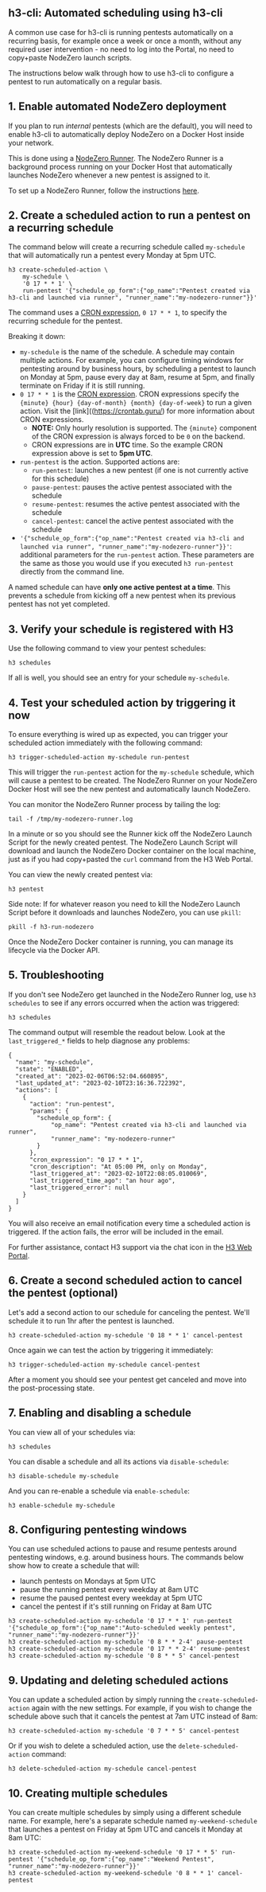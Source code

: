 
## h3-cli: Automated scheduling using h3-cli

A common use case for h3-cli is running pentests automatically on a recurring basis, for example once a week or once a month,
without any required user intervention - no need to log into the Portal, no need to copy+paste NodeZero launch scripts. 

The instructions below walk through how to use h3-cli to configure a pentest to run automatically on a regular basis.


## 1. Enable automated NodeZero deployment 

If you plan to run _internal_ pentests (which are the default), you will need 
to enable h3-cli to automatically deploy NodeZero on a Docker Host inside your
network.

This is done using a [NodeZero Runner](touchless-nodezero.md).  The NodeZero Runner is 
a background process running on your Docker Host that automatically launches NodeZero
whenever a new pentest is assigned to it.

To set up a NodeZero Runner, follow the instructions [here](touchless-nodezero.md).


## 2. Create a scheduled action to run a pentest on a recurring schedule

The command below will create a recurring schedule called `my-schedule` that will automatically run 
a pentest every Monday at 5pm UTC.  

```shell
h3 create-scheduled-action \
    my-schedule \
    '0 17 * * 1' \
    run-pentest '{"schedule_op_form":{"op_name":"Pentest created via h3-cli and launched via runner", "runner_name":"my-nodezero-runner"}}' 
```

The command uses a [CRON expression](https://crontab.guru/), `0 17 * * 1`, to specify the recurring 
schedule for the pentest.

Breaking it down:

* `my-schedule` is the name of the schedule.  A schedule may contain multiple actions.  For example,
you can configure timing windows for pentesting around by business hours, by scheduling a pentest to 
launch on Monday at 5pm, pause every day at 8am, resume at 5pm, and finally terminate on Friday if it is still running.
* `0 17 * * 1` is the [CRON expression](https://crontab.guru/).  CRON expressions specify the 
`{minute} {hour} {day-of-month} {month} {day-of-week}` to run a given action.  Visit the [link]((https://crontab.guru/) 
for more information about CRON expressions.
    * **NOTE:** Only hourly resolution is supported.  The `{minute}` component of the CRON expression is always forced to be `0` on the backend.
    * CRON expressions are in **UTC** time.  So the example CRON expression above is set to **5pm UTC**.
* `run-pentest` is the action.  Supported actions are:
    * `run-pentest`: launches a new pentest (if one is not currently active for this schedule)
    * `pause-pentest`: pauses the active pentest associated with the schedule
    * `resume-pentest`: resumes the active pentest associated with the schedule
    * `cancel-pentest`: cancel the active pentest associated with the schedule
* `'{"schedule_op_form":{"op_name":"Pentest created via h3-cli and launched via runner", "runner_name":"my-nodezero-runner"}}'`: additional parameters for the `run-pentest` action.  These parameters are
the same as those you would use if you executed `h3 run-pentest` directly from the command line.

A named schedule can have **only one active pentest at a time**.  This prevents a schedule from kicking off 
a new pentest when its previous pentest has not yet completed.


## 3. Verify your schedule is registered with H3

Use the following command to view your pentest schedules:

```shell
h3 schedules
```

If all is well, you should see an entry for your schedule `my-schedule`.


## 4. Test your scheduled action by triggering it now

To ensure everything is wired up as expected, you can trigger your scheduled action immediately
with the following command:

```shell
h3 trigger-scheduled-action my-schedule run-pentest 
```

This will trigger the `run-pentest` action for the `my-schedule` schedule, which will cause a 
pentest to be created.  The NodeZero Runner on your NodeZero Docker Host will see the new pentest 
and automatically launch NodeZero.

You can monitor the NodeZero Runner process by tailing the log:

```shell
tail -f /tmp/my-nodezero-runner.log
```

In a minute or so you should see the Runner kick off the NodeZero Launch Script for the newly 
created pentest.  The NodeZero Launch Script will download and launch the NodeZero Docker container
on the local machine, just as if you had copy+pasted the `curl` command from the H3 Web Portal.

You can view the newly created pentest via:

```shell
h3 pentest 
```

Side note: If for whatever reason you need to kill the NodeZero Launch Script before it downloads and launches NodeZero,
you can use `pkill`:

```shell
pkill -f h3-run-nodezero
```

Once the NodeZero Docker container is running, you can manage its lifecycle via the Docker API.

## 5. Troubleshooting

If you don't see NodeZero get launched in the NodeZero Runner log, use `h3 schedules` to see if
any errors occurred when the action was triggered:

```shell
h3 schedules
```

The command output will resemble the readout below.  Look at the `last_triggered_*` fields to help diagnose
any problems:

```shell
{
  "name": "my-schedule",
  "state": "ENABLED",
  "created_at": "2023-02-06T06:52:04.660895",
  "last_updated_at": "2023-02-10T23:16:36.722392",
  "actions": [
    {
      "action": "run-pentest",
      "params": {
        "schedule_op_form": {
            "op_name": "Pentest created via h3-cli and launched via runner", 
            "runner_name": "my-nodezero-runner"
        }
      },
      "cron_expression": "0 17 * * 1",
      "cron_description": "At 05:00 PM, only on Monday",
      "last_triggered_at": "2023-02-10T22:08:05.010069",
      "last_triggered_time_ago": "an hour ago",
      "last_triggered_error": null
    }
  ]
}
```

You will also receive an email notification every time a scheduled action is triggered.  If the action fails,
the error will be included in the email.

For further assistance, contact H3 support via the chat icon in the [H3 Web Portal](https://portal.horizon3ai.com/).


## 6. Create a second scheduled action to cancel the pentest (optional)

Let's add a second action to our schedule for canceling the pentest.  We'll schedule it to run 1hr after the pentest 
is launched.

```shell
h3 create-scheduled-action my-schedule '0 18 * * 1' cancel-pentest
```

Once again we can test the action by triggering it immediately:

```shell
h3 trigger-scheduled-action my-schedule cancel-pentest 
```

After a moment you should see your pentest get canceled and move into the post-processing state.


## 7. Enabling and disabling a schedule

You can view all of your schedules via:

```shell
h3 schedules
```

You can disable a schedule and all its actions via `disable-schedule`:

```shell
h3 disable-schedule my-schedule
```

And you can re-enable a schedule via `enable-schedule`:

```shell
h3 enable-schedule my-schedule
```


## 8. Configuring pentesting windows

You can use scheduled actions to pause and resume pentests around pentesting windows, e.g. around business hours.
The commands below show how to create a schedule that will:

* launch pentests on Mondays at 5pm UTC
* pause the running pentest every weekday at 8am UTC 
* resume the paused pentest every weekday at 5pm UTC
* cancel the pentest if it's still running on Friday at 8am UTC 

```shell
h3 create-scheduled-action my-schedule '0 17 * * 1' run-pentest '{"schedule_op_form":{"op_name":"Auto-scheduled weekly pentest", "runner_name":"my-nodezero-runner"}}' 
h3 create-scheduled-action my-schedule '0 8 * * 2-4' pause-pentest 
h3 create-scheduled-action my-schedule '0 17 * * 2-4' resume-pentest 
h3 create-scheduled-action my-schedule '0 8 * * 5' cancel-pentest 
```


## 9. Updating and deleting scheduled actions

You can update a scheduled action by simply running the `create-scheduled-action` again with the new settings.
For example, if you wish to change the schedule above such that it cancels the pentest at 7am UTC instead of 8am:

```shell
h3 create-scheduled-action my-schedule '0 7 * * 5' cancel-pentest 
```

Or if you wish to delete a scheduled action, use the `delete-scheduled-action` command:

```shell
h3 delete-scheduled-action my-schedule cancel-pentest
```

## 10. Creating multiple schedules

You can create multiple schedules by simply using a different schedule name.  For example, here's
a separate schedule named `my-weekend-schedule` that launches a pentest on Friday at 5pm UTC and cancels it Monday at 8am UTC:

```shell
h3 create-scheduled-action my-weekend-schedule '0 17 * * 5' run-pentest '{"schedule_op_form":{"op_name":"Weekend Pentest", "runner_name":"my-nodezero-runner"}}' 
h3 create-scheduled-action my-weekend-schedule '0 8 * * 1' cancel-pentest 
```


